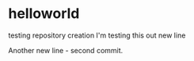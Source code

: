 # helloworld
testing repository creation
I'm testing this out
new line 

Another new line - second commit.
